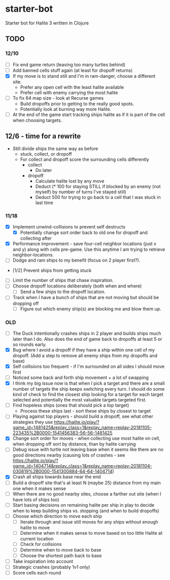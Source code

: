 # starter-bot

Starter bot for Halite 3 written in Clojure

## TODO

### 12/10

* [ ] Fix end game return (leaving too many turtles behind)
* [ ] Add banned cells stuff again (at least for dropoff returns)
* [X] If my move is to stand still and I'm in ram-danger, choose a different site.
  - Prefer any open cell with the least halite available
  - Prefer cell with enemy carrying the most halite
* [ ] To fix 64 map size - look at Recurse games
  - Build dropoffs prior to getting to the really good spots.
  - Potentially look at burning way more Halite.
* [ ] At the end of the game start tracking ships halite as if it is part of the cell when choosing targets.

## 12/6 - time for a rewrite
- Still divide ships the same way as before
  - stuck, collect, or dropoff
  - For collect and dropoff score the surrounding cells differently
    - collect
      - Do later
    - dropoff
      - Calculate halite lost by any move
      - Deduct (* 100 for staying STILL if blocked by an enemy (not myself) by number of turns I've stayed still)
      - Deduct 500 for trying to go back to a cell that I was stuck in last time

### 11/18
  * [X] Implement unwind-collisions to prevent self destructs
    - [X] Potentially change sort order back to old one for dropoff and collecting after
  * [X] Performance improvement - save four-cell neighbor locations (just x and y) along with cells pre-game. Use this anytime I am trying to retrieve neighbor-locations.
  * [ ] Dodge and ram ships to my benefit (focus on 2 player first?).
  * [1/2] Prevent ships from getting stuck
  * [ ] Limit the number of ships that chase inspiration.
  * [ ] Choose dropoff locations deliberately (both when and where)
    - [ ] Send a few ships to the dropoff location.
  * [ ] Track when I have a bunch of ships that are not moving but should be dropping off
    - [ ] Figure out which enemy ship(s) are blocking me and blow them up.

### OLD

  * [ ] The Duck intentionally crashes ships in 2 player and builds ships much later than I do. Also does the end of game back to dropoffs at least 5 or so rounds early.
  * [x] Bug where I avoid a dropoff if they have a ship within one cell of my dropoff. (Add a step to remove all enemy ships from my dropoffs and base)
  * [x] Self collisions too frequent - if I'm surrounded on all sides I should move first
  * [ ] Noticed some back and forth ship movement + a lot of swapping
  * [x] I think my big issue now is that when I pick a target and there are a small number of targets the ship keeps switching every turn. I should do some kind of check to find the closest ship looking for a target for each target selected and potentially the most valuable targets targeted first.
  * [ ] Find hopeless ships (ones that should pick a top target)
    * Process these ships last - sort these ships by closest to target
  * [ ] Playing against top players - should build a dropoff, see what other strategies they use https://halite.io/play/?game_id=1481425&replay_class=1&replay_name=replay-20181105-223435%2B0000-1541456383-56-56-1481425
  * [X] Change sort order for moves - when collecting use most halite on cell, when dropping off sort by distance, than by halite carrying
  * [ ] Debug issue with turtle not leaving base when it seems like there are no good directions nearby (causing lots of crashes - see https://halite.io/play/?game_id=1404714&replay_class=1&replay_name=replay-20181104-030819%2B0000-1541300884-64-64-1404714)
  * [X] Crash all ships towards base near the end
  * [ ] Build a dropoff site that's at least N (maybe 25) distance from my main one when it makes sense
  * [ ] When there are no good nearby sites, choose a farther out site (when I have lots of ships too)
  * [ ] Start basing decisions on remaining halite per ship in play to decide when to keep building ships vs. stopping (and when to build dropoffs)
  * [ ] Choose which direction to move each ship
    - [ ] Iterate through and issue still moves for any ships without enough halite to move
    - [ ] Determine when it makes sense to move based on too little Halite at current location
    - [ ] Check for collisions
    - [ ] Determine when to move back to base
    - [ ] Choose the shortest path back to base
  * [ ] Take inspiration into account
  * [ ] Strategic crashes (probably 1v1 only)
  * [ ] Score cells each round
